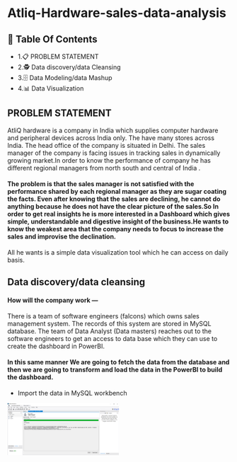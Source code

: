 # Atliq-Hardware-sales-data-analysis

## 📕  Table Of Contents
* 1.📋 PROBLEM STATEMENT 
* 2.🕵 Data discovery/data Cleansing
* 3.🗄 Data Modeling/data Mashup
* 4.📊 Data Visualization

## PROBLEM STATEMENT
AtliQ hardware is a company in India which supplies computer hardware and peripheral devices across India only. The have many stores across India. The head office of the company is situated in Delhi.
The sales manager of the company is facing issues in tracking sales in dynamically growing market.In order to know the performance of company he has different regional managers
from north south and central of India .

#### The problem is that the sales manager is not satisfied with the performance shared by each regional manager as they are sugar coating the facts. Even after knowing that the sales are declining, he cannot do anything because he does not have the clear picture of the sales.So In order to get real insights he is more interested in a Dashboard which gives simple, understandable and digestive insight of the business.He wants to know the weakest area that the company needs to focus to increase the sales and improvise the declination.

All he wants is a simple data visualization tool which he can access on daily basis.

## Data discovery/data cleansing

#### How will the company work —
There is a team of software engineers (falcons) which owns sales management system. The records of this system are stored in MySQL database.
The team of Data Analyst (Data masters) reaches out to the software engineers to get an access to data base which they can use to create the dashboard in PowerBI.

#### In this same manner We are going to fetch the data from the database and then we are going to transform and load the data in the PowerBI to build the dashboard.

* Import the data in MySQL workbench 
<img src="https://github.com/sweety21-coder/Atliq-Hardware-sales-data-analysis/blob/main/IMG/Data%20import%20in%20MYSQL.png?raw=true" width=50% height=50%>











